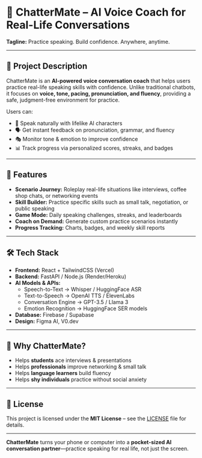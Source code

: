 # 🌟 ChatterMate – AI Voice Coach for Real-Life Conversations

**Tagline:** Practice speaking. Build confidence. Anywhere, anytime.

---

## 📝 Project Description
ChatterMate is an **AI-powered voice conversation coach** that helps users practice real-life speaking skills with confidence. Unlike traditional chatbots, it focuses on **voice, tone, pacing, pronunciation, and fluency**, providing a safe, judgment-free environment for practice.

Users can:  
- 🎤 Speak naturally with lifelike AI characters  
- 🗣️ Get instant feedback on pronunciation, grammar, and fluency  
- 🎭 Monitor tone & emotion to improve confidence  
- 📊 Track progress via personalized scores, streaks, and badges

---

## 🚀 Features
- **Scenario Journey:** Roleplay real-life situations like interviews, coffee shop chats, or networking events  
- **Skill Builder:** Practice specific skills such as small talk, negotiation, or public speaking  
- **Game Mode:** Daily speaking challenges, streaks, and leaderboards  
- **Coach on Demand:** Generate custom practice scenarios instantly  
- **Progress Tracking:** Charts, badges, and weekly skill reports  

---

## 🛠️ Tech Stack
- **Frontend:** React + TailwindCSS (Vercel)  
- **Backend:** FastAPI / Node.js (Render/Heroku)  
- **AI Models & APIs:**  
  - Speech-to-Text → Whisper / HuggingFace ASR  
  - Text-to-Speech → OpenAI TTS / ElevenLabs  
  - Conversation Engine → GPT-3.5 / Llama 3  
  - Emotion Recognition → HuggingFace SER models  
- **Database:** Firebase / Supabase  
- **Design:** Figma AI, V0.dev

---

## 🎯 Why ChatterMate?
- Helps **students** ace interviews & presentations  
- Helps **professionals** improve networking & small talk  
- Helps **language learners** build fluency  
- Helps **shy individuals** practice without social anxiety  

---

## 📄 License
This project is licensed under the **MIT License** – see the [LICENSE](LICENSE) file for details.

---

**ChatterMate** turns your phone or computer into a **pocket-sized AI conversation partner**—practice speaking for real life, not just the screen.
